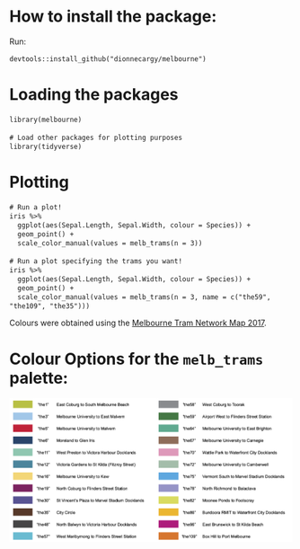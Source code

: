 # How to install the package: 
Run: 
```{r}
devtools::install_github("dionnecargy/melbourne")
```

# Loading the packages

```{r}
library(melbourne)

# Load other packages for plotting purposes
library(tidyverse)
```

# Plotting 

```{r}
# Run a plot! 
iris %>% 
  ggplot(aes(Sepal.Length, Sepal.Width, colour = Species)) + 
  geom_point() + 
  scale_color_manual(values = melb_trams(n = 3)) 

# Run a plot specifying the trams you want! 
iris %>% 
  ggplot(aes(Sepal.Length, Sepal.Width, colour = Species)) + 
  geom_point() + 
  scale_color_manual(values = melb_trams(n = 3, name = c("the59", "the109", "the35"))) 
```

Colours were obtained using the [Melbourne Tram Network Map 2017](https://www.ptv.vic.gov.au/assets/PTV-default-site/Maps-and-Timetables-PDFs/Maps/Network-maps/DTP0899-A-Yarra-Tram-Network-Map_July-2024_A4L_v1_FA.pdf).

# Colour Options for the `melb_trams` palette:
![](images/melb_trams.png)
